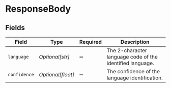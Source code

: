 # ResponseBody


## Fields

| Field                                                     | Type                                                      | Required                                                  | Description                                               |
| --------------------------------------------------------- | --------------------------------------------------------- | --------------------------------------------------------- | --------------------------------------------------------- |
| `language`                                                | *Optional[str]*                                           | :heavy_minus_sign:                                        | The 2-character language code of the identified language. |
| `confidence`                                              | *Optional[float]*                                         | :heavy_minus_sign:                                        | The confidence of the language identification.            |